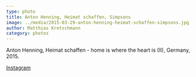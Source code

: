 ```yaml
---
type: photo
title: Anton Henning, Heimat schaffen, Simpsons
image: ../media/2015-03-29-anton-henning-heimat-schaffen-simpsons.jpg
author: Matthias Kretschmann
category: photos
---
```


Anton Henning, Heimat schaffen - home is where the heart is (II), Germany, 2015.

[Instagram](https://instagram.com/p/00qW1wNSm6/)